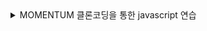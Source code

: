 <details>
<summary>MOMENTUM 클론코딩을 통한 javascript 연습 </summary>

목차 

	1. 서론 

	2. 자바스크립트 기초 

		2.1. 데이터 타입 

		2.2. 변수 선언 
	
		2.3. 배열 
	
		2.4. 객체(object) 

		2.5. 함수 

		2.6. 연산자 	

		2.7. Html 요소 찾기 

		2.8. Event 

	3. 이 프로젝트에서 배운 것들 

		3.1. 첫 화면 

		3.2. 배경화면 

		3.3. 시계 

		3.4. 명언 랜덤 출력 

		3.5. 해야 할 것들 목록  

	4. 결론 

 

 

 

 1.  서론 

Html, css에 이어 javascript를 연습하기 위해 노마드코더의 수업을 수강 후 배운 것들을 정리하고자 한다. 수업을 듣고 내용을 다시 정리하는 과정에서 얻는 것들은 가치 있다고 생각한다. 

 

2. 자바스크립트 기초 

 

2.1 데이터 타입 

Js에서 데이터 타입은 원시 값과 객체로 나뉜다. 

원시 값으로는 boolean, null, undefined, number, string, symbol이 있다. 

Boolean은 논리 요소를 나타내고, true와 false의 값을 가진다. 

null은 변수에 “값이 없음” 이 할당된 상태이다. 어떤 값이 의도적으로 비어 있음을 표현하며, boolean 연산에서는 거짓으로 취급한다. 

undefined는 변수에 값을 할당하지 않은 상태이다. 함수는 값을 명시적으로 반환하지 않으면 undefined를 반환한다. 

number는 숫자 데이터를 나타낼 때 사용한다. 데이터 타입을 검사할 때 해당 값이 숫자가 아니면 NaN이 출력된다. 

string은 텍스트 데이터를 나타낼 때 사용한다.  

symbol은 해당 요소의 고유함을 보장하고자 할 때 사용한다. 

 

2.2 변수 선언 

자바스크립트에서 변수를 선언하는 방법은 const, let, var 가 있다. 

기존 js에서는 var를 주로 사용했으나, 변수 선언 후 중복 선언이 가능한 등 코드가 길어질수록 오류가 날 가능성이 높았다.  

따라서 es6에서 let과 const가 나왔고, 현재 변수 선언에는 이 두 명령어를 주로 활용한다. 

const는 변수를 재선언 할 수 없고, 재할당도 할 수 없다. 
let은 변수를 재선언 할 수 없고, 재할당은 가능하다.  
var는 변수를 재선언 할 수 있고, 재할당도 가능하다.   

값을 재할당해야 할 것 같다면 let을, 아니라면 const를 사용하면 된다. 

js에서 변수를 선언할 때는 lowerCamelCase를 사용한다. 띄어쓰기가 필요한 단어의 맨 앞글자를 대문자로 표기하는 방식이다. 

 

2.3 배열 

배열은 데이터를 나열하기 위한 방법 중 하나이다. [] 안에 ,로 데이터들을 나열한다. 숫자, 문자, boolean 등 데이터 타입들을 정렬할 수 있다. 

Ex) const exerciseSupplements = [ protein, creatine, BCAA, booster ] 일 때  

해당 배열에서 4번째 값을 출력하고자 한다면 console.log(exerciseSupplements[3]); 을 해야 한다. 

Js 배열은 0부터 시작한다. 따라서 첫 번째 값은 0, 두 번째 값은 1이다. 
따라서 n번째 값을 얻고 싶다면 array[n-1] 값을 불러와야 한다.  

일반적으로 const로 선언된 값은 변경이 불가능하나, const로 배열을 선언했음에도 배열 안의 내용들은 변경이 가능하다. 객체의 경우 객체가 저장된 공간을 가리키는 정보만 상수이고, 객체 안의 내용들은 아니기 때문이다. 

 

2.4 객체 

객체는 여러 속성을 하나의 변수에 저장할 수 있게 해주는 데이터 타입이다. key와 value로 이루어져 있다. 

객체는 변수이나, 중괄호 표기를 이용하여 다량의 key/value에 대한 정보를 나열할 수 있다.  
이때 key는 문자열 또는 기호여야 하고, value는 모든 유형이 될 수 있다. 객체에서 명명된 값을 properties 라 한다. 

객체의 종류에는 배열, 함수, 날짜, 수학, 정규표현식 등 원시값을 제외한 모든 javascript의 값은 객체이다.  

객체는 크게 js 내장 객체, 브라우저 내장 객체, 사용자 정의 객체 3가지로 구분하고 있다. 

Js 내장 객체로는 Date,Array, Math 등이 있다.  
브라우저 내장 객체로는 BOM(브라우저 객체 모델), DOM(문서 객체 모델)이 있다. 
사용자 정의 객체는 말 그대로 사용자가 정의하고 확장시킨 객체들이다. 

property는 객체의 속성을 나타내는 key와 value를 가진 형태이다. 이때 key에 symbol 외의 값을 정의하면 데이터타입이 변경되어 문자열이 된다. 나중에 선언한 프로퍼티는 먼저 선언한 프로퍼티를 덮어쓰며, 객체는 프로퍼티를 나열할 때 순서 없이 나열된다. 

 

2.5 함수 

Function은 코드를 재사용하기 위해 만들어진다. 특정 코드를 함수로 정의해 캡슐화 한 후 여러 번 실행할 수 있게 한다.  

함수는 아래와 같은 형태로 사용할 수 있다. 

 Function 함수명 ( 변수1, 변수2, …,) {  

함수 내용; 

} 

함수명(변수1, 변수2); 

함수에는 매개변수(parameter)와 인자(arguement)가 있다. 

Parameter는 함수를 정의할 때 함수가 받을 입력값을 지정하는 변수이다. 함수 내에서 사용되는 변수로써, 함수 선언 시 괄호 안에 나열되며 이름과 데이터 타입을 가진다. 

Ex) function hungry(food) { 

Console.log(`I want to eat ${food}`); 

} 

의 함수에서 food는 매개변수이다. 

Arguement는 함수를 호출할 때 전달되는 값들이다. 함수를 호출할 때 괄호 안에 인자를 넣어 전달하면, 해당 인자들이 함수의 매개변수에 할당된다. 이때 인자의 갯수와 순서는 매개변수와 일치해야 한다. 

Ex) hungry(“chicken”); 의 코드에서 “chicken”이 인자이다. 

함수에는 return 코드가 있어, 함수에서 얻은 값을 변수로 할당해 그 값을 사용할 수 있다. 
다만 함수 내부에서 return이 실행될 경우 해당 함수는 바로 종료된다. 

함수에 값을 보내는 게 인자, 받는 게 매개변수라 이해했다. 

2.6 연산자 

Js에서 연산자를 통해 할당, 비교, 산술, 비트 계산, 논리, 문자열, 삼항 등 다양한 명령을 내릴 수 있다. 

비교 연산자 

피연산자들을 비교하고, 결과가 참인지에 따라 논리값을 반환한다.  
동등(==), 부등(!=), 일치(===), 불일치(!==) 등의 기호가 있다. 
동등은 피연산자가 서로 같아야 하고, 일치는 이에 타입까지 같아야 한다. 

논리 연산자 

논리 연산자는 불리언 값과 함께 사용하여 불리언 값을 반환한다.  
and(&&), or(||), not(!) 등의 기호가 있다. 

Typeof 연산자 
피연산자의 타입을 나타내는 문자열을 반환할 수 있다. 

이외 등 많 연산자들이 있다. 

 

2.7 HTML 요소 찾기 

querySelector를 통해 html의 요소를 찾을 수 있다. Js에서 html을 수정하기 위해서는 js에서 우선 html의 특정 요소에 대해 정의해야 하기 때문에 자주 사용한다. 

Html에 없는 요소를 만들고자 한다면 createElement()를 통해 요소를 생성할 수 있다. 
다만 이때 생성한 요소는 appendChild()를 통해 document 상에 추가해야 화면을 통해 볼 수 있다. 

 

2.8 event 

Js에서 이벤트는 클릭, 스크롤, 무언가 입력하는 등의 상호작용으로 인해 발생하는 특정 사건을 의미한다. 모든 이벤트는 eventListener를 통해 js가 들을 수 있다.  

function eventHandler() { 

	Element.style.color=”grey” 

} 

Element.addEventListener(“click”, eventhandler) 

라는 코드가 있을 때, addEventListener 안의 함수에 ()를 붙이지 않은 이유는 이벤트 발동시에만 해당 함수를 작동시키기 위함이다. 해당 함수에 ()를 붙이면 바로 작동함. 

듣고 싶은 이벤트가 있다면 console.dir(element)를 통해 다양한 property들을 검색하여 사용 가능한 event를 찾을 수 있다. 이벤트 리스너는 property 앞에 on이 붙어있는 것을 통해(ex. Onclick 등) 확인할 수 있다. 해당 이벤트 리스너를 사용할 때는 앞에 on를 빼고 사용해야 한다. 

 

3 이 프로젝트에서 배운 것들 

 

3.1 첫 화면 

Html에서 로그인 화면 혹은 환영 화면을 띄우려고 한다. 해당 목표를 이루기 위해 classList 기능을 사용했다. 

각각의 화면에 div를 두고 해당 클래스와 hidden 클래스를 부여한다. css를 통해 hidden 클래스가 부여된 div는 화면에서 없애고, 조건을 통해 각 div 중 하나의 div만 해당 div의 classList 중 하나인 hidden을 제거해 볼 수 있게 한다. 

form에서 submit을 하면 브라우저는 새로고침된다. Form 안의 input을 submit 해도 해당 정보는 새로고침되면서 사라지기 때문에 event.preventDefault를 통해 브라우저 새로고침을 막았다. 브라우저 새로고침이 되지 않으면 submit 받은 정보가 그대로 남아있기 때문에 해당 정보를 활용할 수 있다. 
다만 반드시 form 안의 input이여야 정보를 받을 수 있다. div는 불가능하다. 여기서 받은 정보를 보관하기 위해 localStorage에 저장한다. 이후 받은 정보를 토대로 사용자의 이름을 화면에 보이는 함수를 실행한다. 

Js는 인자를 담아서 함수를 호출한다. 이 인자는 js가 기본적으로 제공하는 정보를 담을 수 있다. 함수의 인자가 없다면 이벤트에 대한 정보를 받을 수 없다. 함수의 괄호 안에 있는 인자의 이름으로 js에서는 발생한 event에 대한 정보를 준다. 관행적으로 function(event)라 적는다.    

js를 통해 html에 텍스트를 추가할 수 있다. OnLoginSubmit에서 paintGreetings로 username에 해당하는 인자를 보내면, paintGreetings 함수에서는 해당 값을 매개변수로 받아 .innerText 함수를 통해 화면에 띄운다. 이때 “Hello” + username 대신 한 괄호 안에 변수까지 포함한 값을 적고 싶다면, `` 백틱을 사용하여 `Hello ${username}`이라 할 수 있다. 

이 상황에서 페이지를 새로고침하면, localstorage에 값이 저장되어 있음에도 불구하고 처음 로그인 창부터 다시 나타난다. 이를 막기 위해 localstorage에 값이 있는지 확인하고, 저장된 값이 없다면 로그인 폼의 classList 중 hidden을 제거하고, 값이 있다면 값을 화면에 띄우는 함수를 작동시킨다. 

해당 코드를 적으며 hidden, username과 같은 변수명들이 자주 사용되었다. 변수명의 오타로 인한 오류는 js에서 잡아내지 못하기 때문에, 해당 변수명들을 각각 상수로 선언해서 사용했다. 

Ex) const HIDDEN_CLASSNAME=”hidden”;   

상수는 변수명과 구분될 수 있게 대문자로 하는 게 관례이다. 값이 변하지 않음을 타인들에게 알리기 위함이다. 변수명을 상수로 지정함으로써 오타로 인한 오류를 잡아낼 확률을 줄이고, 유의미한 상수명을 부여함으로써 코드 가독성을 올릴 수 있다. 

 

3.2 배경화면 

출력하고자 하는 이미지를 각각 정의하고, 정의한 이미지들을 리스트에 넣었다. Math.random 함수를 통해 0~1 사이에 있는 임의의 수를 출력하고, 리스트의 요소 갯수만큼 곱한 뒤  Math.floor 함수를 통해 소숫점 이하의 수들을 모두 버렸다. 그렇게 리스트의 요소 갯수가 n일 때 0~n-1인 임의의 수를 얻을 수 있었다. 

임의의 수 r을 리스트[r]에 넣어 얻은 임의의 이미지를 chosenImage라 정의한다. 

배경화면에 넣고자 하는 이미지를 bgImage= document.createElement("img"); 라 정의하여 이미지 요소를 참조하는 객체로 만든다. 따라서 출력하고자 하는 이미지의 소스를 bgImage.src에 할당한 뒤 appendChild를 통해 html에 삽입한다면 랜덤한 이미지를 출력할 수 있다. 

해당 부분을 진행하며 bgimage.src=chosenImage라 정의하여 오류가 발생했었다. 이렇게 코드를 짜면 bgimage가 참조해야 할 속성이 이미지 요소 자체가 되기 때문에 출력되지 않는 오류가 발생했었다.  

같은 맥락으로 bgimage=chosenImage.src;라 정의해도 오류가 발생한다. BgImage의 속성에 출력하고자 하는 이미지의 속성이 직접 할당되지 않아 이미지가 출력되지 않는다.  

 

3.3 시계 

Html의 clock 부분을 querySelector를 통해 정의한다. GetClock이라는 함수를 하나 만들고, 이후 date=new date() 함수를 통해 date 타입을 가진 객체를 생성한다.  

Hour를 date.getHours(), minutes를 date.getminutes(), seconds를 date.seconds로 각각 정의한다. 이후 html의 clock에 변수로 지정한 hours, minutes, seconds를 각각 innertext로 집어넣는다.  

마지막으로 setInterval 함수를 통해 getClock 함수를 매 초마다 실행시켜 시간을 얻을 수 있다. 이때 setInterval을 통해 getClock 함수를 실행하면 첫 1초간은 getClock 함수가 작동하지 않기에 시간이 보이지 않는다. 따라서 그냥 getClock 함수를 한 번 작동시킨다. 

이 방식을 통해 html에 시계를 만들 수 있으나, 시간이 01초일 때 00:00:1, 1분일 때 00:1:1로 나오는 현상이 발생한다. 이를 해결하기 위해 date.getHours를 통해 얻은 값을 string으로 바꾸고, padstart 함수를 통해 만약 값이 한자리 수일 때, 빈 공간에 0을 채워넣는다. 이 방식을 통해 00:00:00 의 형태가 깨지지 않는 시계를 만들었다. 

 

3.4 명언 랜덤 출력 

10개의 랜덤한 명언을 글귀와 저자로 나누어 객체 배열 형태로 저장한다. Quotes는 객체 배열이며, quote와 author라는 속성을 가지고 있다. 

이후 html의 첫 번째 span을 quote로, 두 번째 span을 author로 정의한 뒤 quotes의 배열에서 랜덤으로 하나를 선택해 quote를 quote에, author를 author에 각각 innerText를 통해 추가한다. 

 

3.5 해야 할 것들 목록 

해야 할 것들 목록을 작성하기 위해 html에 form을 하나 만든다. Form 안에는 input을 두고, input을 통해 입력받은 값을 저장해둘 ul도 하나 만든다. 

우선 input이 submit되는 이벤트를 감지하는 함수를 하나 만든다. 이 이벤트를 감지할 시 다음 함수를 작동하도록 한다. 

input이 Submit될 때, event.preventDefault()를 통해 페이지의 새로고침을 막은 뒤, Input에서 입력받은 값을 newTodo로 정의한다. 새로고침을 막았기 때문에 input 칸의 값들도 여전히 남아있는 상태이다. 따라서 수동으로 input의 입력값들을 공백으로 수정해준다. 이 다음, 입력받은 값들을 text와 id로 구성된 객체로 정의한다. Id까지 구성된 객체로 구성하는 이유는 localstorage에서 지울 때 객체를 구별해서 지우기 위함이다.  

form의 input에서 입력받은 값을 ul에 추가할 함수를 만들어야 한다. li 요소와 span요소, button 요소를 각각 html상에 만든다.  이는 각각 html상에서 ul 안에 li를 만들고, li 안에 span과 button을 각가 만들기 위함이다. 입력받은 값을 화면상에 표기하는 paintToDo 함수는 입력받은 값을 매개변수로 받았다. 입력받은 값을 출력하고, 그 옆에 삭제 버튼까지 만들었다면, 삭제 버튼을 클릭했을 때 화면 상에서 지우는 함수를 작동하게 한다. 

다만 이 방식으로 한다면 새로고침을 할 때 등록한 모든 list들이 사라진다. 이를 막기 위해 localStorage를 활용하여 li들을 저장해야 한다. 리스트를 만들고, 입력받은 값들을 리스트에 저장한 뒤 이 리스트를 localStorage에 저장하는 방법을 사용했다.  

LocalStorage에는 string 타입의 값들만 저장할 수 있다. 하지만 우리가 리스트에 추가한 뒤 저장하고자 하는 값은 text와 id로 이루어진 객체이다. 객체를 localStorage에 저장하면 {object object}만 저장된다.  따라서 JSON.stringify를 통해 객체 배열들을 모두 string으로 바꿔준 뒤 localStorge에 올린다. 이렇게 올린 배열들은 JSON.parse를 통해 객체로 복구할 수 있다.  

이제 localStorage에 저장된 값이 있는지 확인하고, 저장된 값이 있다면 해당 값들을 JSON.parse를 통해 객체로 복구한 뒤, 리스트를 복구한 배열로 정의한다. 이 리스트에 담긴 각각의 객체마다 화면에 출력하는 함수를 통해 값들을 출력한다. 

하지만 이 방법을 통해서도 새로고침 후 input에 새 값을 입력하면 모든 localStorage가 사라지고 새로 입력한 값만 남는다. 이는 빈 리스트를 const로 정의했기 때문으로, 매번 빈 리스트에 값을 저장해 기존 값들이 사라지는 것이었다. Let을 통해 리스트를 정의함으로써 해당 리스트가 변화할 수 있게 한다면, 새로운 값을 입력해도 리스트에 잘 저장된 채 초기화되지 않는다. 

삭제 함수를 만들 때 단순히 버튼을 눌러서 생성된 li를 지우는 식으로 하면 모든 li가 지워진다. 이를 방지하기 위해 함수에 event 매개변수를 둔 뒤, event.target.parentElement를 통해 버튼의 상위 요소를 파악한다. 버튼의 상위 요소는 text와 button으로 이루어진 list이고, 이 리스트를 지움으로써 원하는 리스트만 지울 수 있다. 

하지만 localStorage는 지우지 못 했기에 새로고침시 지운 리스트가 다시 나타난다. 이는 filter 함수를 통해 배열을 다시 만든 후 다시 만든 배열을 localStorage에 저장해 갱신하는 방법을 사용할 것이다. 

Filter 함수는 배열의 값 만큼 작동하는 함수로, 조건을 걸고 false가 반환되는 객체를 제외한 나머지 객체들로 배열을 만든다. 이 경우에 조건은 “지운 객체의 id와 배열에 있는 객체의 id가 불일치하는가” 이다.  

 

4. 결론 

Js 기초 강의를 들으며 객체와 연산자 등의 기본적인 개념들과 언어의 사용법들을 배을 수 있었다. 좋은 강의를 들으며 해당 논리를 이해하고 따라하는 것은 할 수 있었지만 혼자 논리를 구상해서 적용하기에는 아직 무리가 있을 듯 하다. Css를 통해 꾸며볼까 했지만 다른 프로젝트를 통해 js에 더 익숙해지는 게 더 나을 것 같아 생략했다. 더 노력하고 더 익숙해져서 더 나은 사람이 되고자 한다. 

</details>
